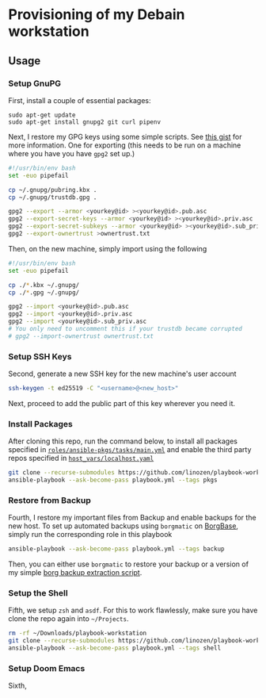 # Provisioning of my Debain workstation

## Usage

### Setup GnuPG

First, install a couple of essential packages:

```shell
sudo apt-get update
sudo apt-get install gnupg2 git curl pipenv
```

Next, I restore my GPG keys using some simple scripts. See [this
gist](https://gist.github.com/chrisroos/1205934) for more information. One for
exporting (this needs to be run on a machine where you have you have `gpg2` set
up.)

```bash
#!/usr/bin/env bash
set -euo pipefail

cp ~/.gnupg/pubring.kbx .
cp ~/.gnupg/trustdb.gpg .

gpg2 --export --armor <yourkey@id> ><yourkey@id>.pub.asc
gpg2 --export-secret-keys --armor <yourkey@id> ><yourkey@id>.priv.asc
gpg2 --export-secret-subkeys --armor <yourkey@id> ><yourkey@id>.sub_priv.asc
gpg2 --export-ownertrust >ownertrust.txt
```

Then, on the new machine, simply import using the following

```bash
#!/usr/bin/env bash
set -euo pipefail

cp ./*.kbx ~/.gnupg/
cp ./*.gpg ~/.gnupg/

gpg2 --import <yourkey@id>.pub.asc
gpg2 --import <yourkey@id>.priv.asc
gpg2 --import <yourkey@id>.sub_priv.asc
# You only need to uncomment this if your trustdb became corrupted
# gpg2 --import-ownertrust ownertrust.txt
```

### Setup SSH Keys

Second, generate a new SSH key for the new machine's user account

```bash
ssh-keygen -t ed25519 -C "<username>@<new_host>"
```

Next, proceed to add the public part of this key wherever you need it.

### Install Packages

After cloning this repo, run the command below, to install all packages
specified in
[`roles/ansible-pkgs/tasks/main.yml`](roles/ansible-pkgs/tasks/main.yml) and
enable the third party repos specified in [`host_vars/localhost.yaml`](host_vars/localhost.yaml)

```bash
git clone --recurse-submodules https://github.com/linozen/playbook-workstation.git ~/Downloads/playbook-workstation
ansible-playbook --ask-become-pass playbook.yml --tags pkgs
```

### Restore from Backup

Fourth, I restore my important files from Backup and enable backups for the new
host. To set up automated backups using `borgmatic` on
[BorgBase](https://borgbase.com), simply run the corresponding role in this
playbook

```bash
ansible-playbook --ask-become-pass playbook.yml --tags backup
```

Then, you can either use `borgmatic` to restore your backup or a version of my
simple [borg backup extraction script](extractor.sh).

### Setup the Shell

Fifth, we setup `zsh` and `asdf`. For this to work flawlessly, make sure you
have clone the repo again into `~/Projects`.

```bash
rm -rf ~/Downloads/playbook-workstation
git clone --recurse-submodules https://github.com/linozen/playbook-workstation.git ~/Projects/playbook-workstation
ansible-playbook --ask-become-pass playbook.yml --tags shell
```

### Setup Doom Emacs

Sixth,
